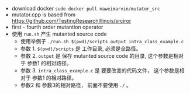 - download docker `sudo docker pull maweimarvin/mutator_src`
- mutator.cpp is based from https://github.com/TestingResearchIllinois/srciror
- first - fourth order mutantion operator
- 使用 `run.sh` 产生 mutanted source code
    * 使用举例子 `./run.sh $(pwd)/scripts output intra_class_example.c`
    * 参数 1. `$(pwd)/scripts` 是 工作目录, 必须是全路径。
    * 参数 2. `output` 是 保存  mutanted source code 的目录, 这个参数是相对于 参数1 的相对路径。
    * 参数 3. `intra_class_example.c` 是 要要改变的代码文件， 这个参数是相对于 参数1 的相对路径。
    * 参数2 和 参数3的相对路径， 前面不要使用 `./` 。
    